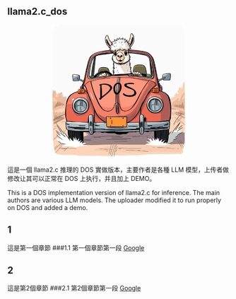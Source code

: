## llama2.c_dos
<p align="center">
  <img src="assets/llama_dos.webp " width="300" height="300" alt="Cute Llama">
</p>
這是一個 llama2.c 推理的 DOS 實做版本，主要作者是各種 LLM 模型，上传者做修改让其可以正常在 DOS 上执行，并且加上 DEMO。

This is a DOS implementation version of llama2.c for inference. The main authors are various LLM models. The uploader modified it to run properly on DOS and added a demo.
## 1
這是第一個章節
###1.1 第一個章節第一段
 [Google](https://www.google.com)

## 2
這是第2個章節
###2.1 第2個章節第一段
 [Google](https://www.google.com)
